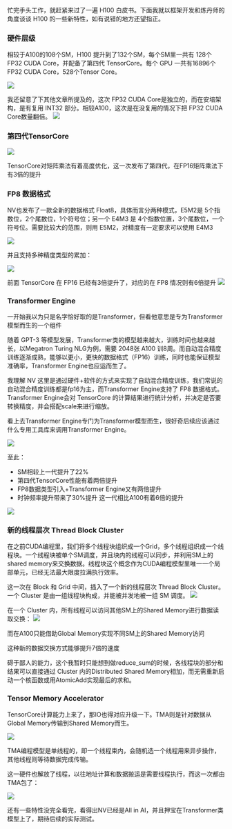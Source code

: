 忙完手头工作，就赶紧来过了一遍 H100 白皮书。下面我就以框架开发和炼丹师的角度谈谈 H100 的一些新特性，如有说错的地方还望指正。

### 硬件层级
相较于A100的108个SM，H100 提升到了132个SM，每个SM里一共有 128个FP32 CUDA Core，并配备了第四代 TensorCore。每个 GPU 一共有16896个 FP32 CUDA Core，528个Tensor Core。

![](https://files.mdnice.com/user/4601/f1fe5f40-b693-4cbf-b9c3-34a5b0e74eb3.png)

我还留意了下其他文章所提及的，这次 FP32 CUDA Core是独立的，而在安培架构，是有复用 INT32 部分。相较A100，这次是在没复用的情况下把 FP32 CUDA Core数量翻倍。
![](https://files.mdnice.com/user/4601/984d473b-e7c7-42b3-9989-fc0ca7936e72.png)

### 第四代TensorCore

![](https://files.mdnice.com/user/4601/73070f16-0d63-4367-9a9a-a3269ea07a03.png)

TensorCore对矩阵乘法有着高度优化，这一次发布了第四代，在FP16矩阵乘法下有3倍的提升

### FP8 数据格式
NV也发布了一款全新的数据格式 Float8，具体而言分两种模式，E5M2是 5个指数位，2个尾数位，1个符号位；另一个 E4M3 是 4个指数位置，3个尾数位，一个符号位。需要比较大的范围，则用 E5M2，对精度有一定要求可以使用 E4M3

![](https://files.mdnice.com/user/4601/762c4ff9-fa39-476b-916c-fc3e2bfaaba6.png)

并且支持多种精度类型的累加：

![](https://files.mdnice.com/user/4601/abf27fa5-5c69-46da-98f3-f7b6c21fac66.png)


前面 TensorCore 在 FP16 已经有3倍提升了，对应的在 FP8 情况则有6倍提升
![](https://files.mdnice.com/user/4601/e300cbea-6ff2-4b3e-a8f3-3f576008402c.png)


### Transformer Engine
一开始我以为只是名字恰好取的是Transformer，但看他意思是专为Transformer模型而生的一个组件

随着 GPT-3 等模型发展，Transformer类的模型越来越大，训练时间也越来越长，以Megatron 
Turing NLG为例，需要 2048张 A100 训8周。而自动混合精度训练逐渐成熟，能够以更小，更快的数据格式（FP16）训练，同时也能保证模型准确率，Transformer Engine也应运而生了。

我理解 NV 这里是通过硬件+软件的方式来实现了自动混合精度训练，我们常说的自动混合精度训练都是fp16为主，而Transformer Engine支持了 FP8 数据格式。Transformer Engine会对 TensorCore 的计算结果进行统计分析，并决定是否要转换精度，并会搭配scale来进行缩放。

看上去Transformer Engine专门为Transformer模型而生，很好奇后续应该通过什么专用工具库来调用Transformer Engine。

![](https://files.mdnice.com/user/4601/773dfbac-fbce-4a69-b168-04d241233bed.png)

至此：
- SM相较上一代提升了22%
- 第四代TensorCore性能有着两倍提升
- FP8数据类型引入+Transformer Engine又有两倍提升
- 时钟频率提升带来了30%提升
这一代相比A100有着6倍的提升

![](https://files.mdnice.com/user/4601/b9e185ed-4fc1-408e-b38f-38e23adc29be.png)

### 新的线程层次 Thread Block Cluster
在之前CUDA编程里，我们将多个线程块组织成一个Grid，多个线程组织成一个线程块。一个线程块被单个SM调度，并且块内的线程可以同步，并利用SM上的shared memory来交换数据。线程块这个概念作为CUDA编程模型里唯一一个局部单元，已经无法最大限度拉满执行效率。

这一次在 Block 和 Grid 中间，插入了一个新的线程层次 Thread Block Cluster。一个 Cluster 是由一组线程块构成，并能被并发地被一组 SM 调度。
![](https://files.mdnice.com/user/4601/95da5c6e-cb45-4510-88ee-6b5af7238f24.png)

在一个 Cluster 内，所有线程可以访问其他SM上的Shared Memory进行数据读取交换：
![](https://files.mdnice.com/user/4601/1bd56aa5-97fb-4361-9324-cb02a711c708.png)

而在A100只能借助Global Memory实现不同SM上的Shared Memory访问

这种新的数据交换方式能够提升7倍的速度

碍于鄙人的能力，这个我暂时只能想到做reduce_sum的时候，各线程块的部分和结果可以直接通过 Cluster 内的Distributed Shared Memory相加，而无需重新启动一个核函数或用AtomicAdd实现最后的求和。

### Tensor Memory Accelerator
TensorCore计算能力上来了，那IO也得对应升级一下。TMA则是针对数据从Global Memory传输到Shared Memory而生。

![](https://files.mdnice.com/user/4601/495b05ba-9982-48b6-b36b-fbc61f5029ce.png)

TMA编程模型是单线程的，即一个线程束内，会随机选一个线程用来异步操作，其他线程则等待数据完成传输。

这一硬件也解放了线程，以往地址计算和数据搬运是需要线程执行，而这一次都由TMA包了：

![](https://files.mdnice.com/user/4601/c21b0aee-f3e5-4519-bce0-e61998666882.png)

还有一些特性没完全看完，看得出NV已经是All in AI，并且押宝在Transformer类模型上了，期待后续的实际测试。